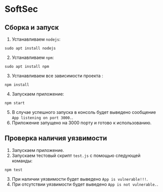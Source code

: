 # SoftSec

## Сборка и запуск

1. Устанавливаем `nodejs`:
```
sudo apt install nodejs
```

2. Устанавливаем `npm`:
```
sudo apt install npm
```

3. Устанавливаем все зависимости проекта :
```
npm install
```

4. Запускаем приложение:
```
npm start
```

5. В случае успешного запуска в консоль будет выведено сообщение `App listening on port 3000.`.
6. Приложение запущено на 3000 порту и готово к использованию.

## Проверка наличия уязвимости

1. Запускаем приложение.
2. Запускаем тестовый скрипт `test.js` с помощью следующей команды:
```
npm test
```
3. При наличии уязвимости будет выведено `App is vulnerable!!!`.
4. При отсутствии уязвимости будет выведено `App is not vulnerable.`.